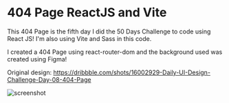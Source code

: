 ﻿# 404 Page ReactJS and Vite

This 404 Page is the fifth day I did the 50 Days Challenge to code using React JS! I'm also using Vite and Sass in this code.

I created a 404 Page using react-router-dom and the background used was created using Figma!

Original design: https://dribbble.com/shots/16002929-Daily-UI-Design-Challenge-Day-08-404-Page

![screenshot](https://github.com/auliaptru/fe_react_404Page/assets/102896996/8864b9fd-f34f-4fca-a518-800a5f07dda5)
